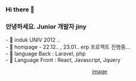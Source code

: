 ### Hi there 👋

<!--
**jinyDuo/jinyDuo** is a ✨ _special_ ✨ repository because its `README.md` (this file) appears on your GitHub profile.

Here are some ideas to get you started:

- 🔭 I’m currently working on ...
- 🌱 I’m currently learning ...
- 👯 I’m looking to collaborate on ...
- 🤔 I’m looking for help with ...
- 💬 Ask me about ...
- 📫 How to reach me: ...
- 😄 Pronouns: ...
- ⚡ Fun fact: ...
-->

<h3 align-"center"> 안녕하세요. Junior 개발자 jiny </h3>
- 💬 induk UNIV 2012 .. </br>
- 🔭 hompage - 22.12.. , 23.01.. erp 프로젝트 진행중... </br>
- 🌱 language Back : Laravel, php </br>
- 🌱 Language Front : React, Javascript, Jquery </br>

<p align="center">
<a href="#" target="_blank">image</a>
</p>
